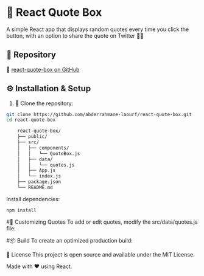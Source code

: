 # 🔮 React Quote Box

A simple React app that displays random quotes every time you click the button, with an option to share the quote on Twitter 🧠✨

## 📂 Repository


🔗 [react-quote-box on GitHub](https://github.com/abderrahmane-laourf/react-quote-box.git)

## ⚙️ Installation & Setup

1. 🧬 Clone the repository:
```bash
git clone https://github.com/abderrahmane-laourf/react-quote-box.git
cd react-quote-box
```

```bash
    react-quote-box/
    ├── public/
    ├── src/
    │   ├── components/
    │   │   └── QuoteBox.js
    │   ├── data/
    │   │   └── quotes.js
    │   ├── App.js
    │   └── index.js
    ├── package.json
    └── README.md
```
Install dependencies:


```bash
npm install
```


#📝 Customizing Quotes
To add or edit quotes, modify the src/data/quotes.js file:

#📦 Build
To create an optimized production build:

📄 License
This project is open source and available under the MIT License.

Made with ❤️ using React.

